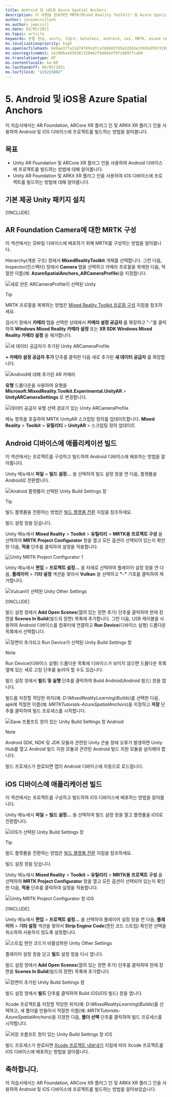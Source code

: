 ```yaml
---
title: Android 및 iOS용 Azure Spatial Anchors
description: 이 과정을 완료하면 MRTK(Mixed Reality Toolkit) 및 Azure Spatial Anchors가 포함된 Unity 프로젝트를 Android 및 iOS에 배포하는 방법을 알아볼 수 있습니다.
author: jessemcculloch
ms.author: jemccull
ms.date: 02/05/2021
ms.topic: article
keywords: 혼합 현실, unity, 자습서, hololens, android, ios, MRTK, mixed reality toolkit, UWP, Azure spatial anchors, AR Foundation, ARCore, ARKit
ms.localizationpriority: high
ms.openlocfilehash: 6e9ae377a11d74fd9cdfca7ddb0379542d365e3365bdf07319bc8580b2e87420
ms.sourcegitcommit: a1c086aa83d381129e62f9d8942f0fc889ffcab0
ms.translationtype: HT
ms.contentlocale: ko-KR
ms.lasthandoff: 08/05/2021
ms.locfileid: "115215882"
---
```

# <a name="5-azure-spatial-anchors-for-android-and-ios"></a>5. Android 및 iOS용 Azure Spatial Anchors

이 자습서에서는 AR Foundation, ARCore XR 플러그 인 및 ARKit XR 플러그 인을 사용하여 Android 및 iOS 디바이스에 프로젝트를 빌드하는 방법을 알아봅니다.

## <a name="objectives"></a>목표

* Unity AR Foundation 및 ARCore XR 플러그 인을 사용하여 Android 디바이스에 프로젝트를 빌드하는 방법에 대해 알아봅니다.
* Unity AR Foundation 및 ARKit XR 플러그 인을 사용하여 iOS 디바이스에 프로젝트를 빌드하는 방법에 대해 알아봅니다.

## <a name="installing-inbuilt-unity-packages"></a>기본 제공 Unity 패키지 설치

[!INCLUDE[](includes/installing-inbuilt-unity-packages-for-asa-android-and-ios.md)]

## <a name="configure-mrtk-for-ar-foundation-camera"></a>AR Foundation Camera에 대한 MRTK 구성

이 섹션에서는 모바일 디바이스에 배포하기 위해 MRTK를 구성하는 방법을 알아봅니다.

Hierarchy(계층 구조) 창에서 **MixedRealityToolkit** 개체를 선택합니다. 그런 다음, Inspector(인스펙터) 창에서 **Camera** 탭을 선택하고 카메라 프로필을 복제한 다음, 적절한 이름(예: **AzureSpatialAnchors_ARCameraProfile**)을 지정합니다.

![새로 만든 ARCameraProfile이 선택된 Unity](images/mr-learning-asa/asa-05-section2-step1-1.png)

> [!TIP]
> MRTK 프로필을 복제하는 방법은 [Mixed Reality Toolkit 프로필 구성](mr-learning-base-03.md) 지침을 참조하세요.

검사기 창에서 **카메라** 탭을 선택한 상태에서 **카메라 설정 공급자** 를 확장하고 "-"를 클릭하여 **Windows Mixed Reality 카메라 설정** 또는 **XR SDK Windows Mixed Reality 카메라 설정** 을 제거합니다.

![새 데이터 공급자가 추가된 Unity ARCameraProfile ](images/mr-learning-asa/asa-05-section2-step1-2.png)

**+ 카메라 설정 공급자 추가** 단추를 클릭한 다음 새로 추가된 **새 데이터 공급자** 를 확장합니다.

![Android에 대해 추가된 AR 카메라](images/mr-learning-asa/asa-05-section2-step1-3.png)

**유형** 드롭다운을 사용하여 유형을 **Microsoft.MixedReality.Toolkit.Experimental.UnityAR** > **UnityARCameraSettings** 로 변경합니다.

![데이터 공급자 유형 선택 경로가 있는 Unity ARCameraProfile](images/mr-learning-asa/asa-05-section2-step1-4.png)

메뉴 항목을 호출하여 MRTK UnityAR 스크립팅 정의를 업데이트합니다. **Mixed Reality** > **Toolkit** > **유틸리티** > **UnityAR** > 스크립팅 정의 업데이트

## <a name="building-your-application-to-your-android-device"></a>Android 디바이스에 애플리케이션 빌드

이 섹션에서는 프로젝트를 구성하고 빌드하여 Android 디바이스에 배포하는 방법을 알아봅니다.

Unity 메뉴에서 **파일** > **빌드 설정...** 을 선택하여 빌드 설정 창을 연 다음, 플랫폼을 Android로 전환합니다.

![Android 플랫폼이 선택된 Unity Build Settings 창](images/mr-learning-asa/asa-05-section3-step1-1.png)

> [!TIP]
> 빌드 플랫폼을 전환하는 방법은 [빌드 플랫폼 전환](mr-learning-base-02.md#switching-the-build-platform) 지침을 참조하세요.

빌드 설정 창을 닫습니다.

Unity 메뉴에서 **Mixed Reality** > **Toolkit** > **유틸리티** > **MRTK용 프로젝트 구성** 을 선택하여 **MRTK Project Configurator** 창을 열고 모든 옵션이 선택되어 있는지 확인한 다음, **적용** 단추를 클릭하여 설정을 적용합니다.

![Unity MRTK Project Configurator 1](images/mr-learning-asa/asa-05-section3-step1-2.png)

Unity 메뉴에서 **편집** > **프로젝트 설정...** 을 차례로 선택하여 플레이어 설정 창을 연 다음, **플레이어** >  **기타 설정** 섹션을 찾아서 **Vulkan** 을 선택하고 **"-"** 기호를 클릭하여 제거합니다.

![Vulcan이 선택된 Unity Other Settings](images/mr-learning-asa/asa-05-section3-step1-3.png)

[!INCLUDE[](includes/project-setting-for-asa-android.md)]

빌드 설정 창에서 **Add Open Scenes**(열려 있는 장면 추가) 단추를 클릭하여 현재 장면을 **Scenes In Build**(빌드의 장면) 목록에 추가합니다. 그런 다음, USB 케이블을 사용하여 Android 디바이스를 컴퓨터에 연결하고 **Run Device**(디바이스 실행) 드롭다운 목록에서 선택합니다.

![장면이 추가되고 Run Device가 선택된 Unity Build Settings 창](images/mr-learning-asa/asa-05-section3-step1-4.png)

>[!NOTE]
> Run Device(디바이스 실행) 드롭다운 목록에 디바이스가 보이지 않으면 드롭다운 목록 옆에 있는 새로 고침 단추를 눌러야 할 수도 있습니다.

빌드 설정 창에서 **빌드 및 실행** 단추를 클릭하여 Build Android(Android 빌드) 창을 엽니다.

빌드를 저장할 적당한 위치(예: _D:\MixedRealityLearning\Builds_)를 선택한 다음, apk에 적절한 이름(예: _MRTKTutorials-AzureSpatialAnchors_)을 지정하고 **저장** 단추를 클릭하여 빌드 프로세스를 시작합니다.

![Save 프롬프트 창이 있는 Unity Build Settings 창 Android](images/mr-learning-asa/asa-05-section3-step1-5.png)

> [!NOTE]
> Android SDK, NDK 및 JDK 모듈과 관련된 Unity 콘솔 창에 오류가 발생하면 Unity Hub를 열고 Android 빌드 지원 모듈과 관련된 Android 빌드 지원 모듈을 설치해야 합니다.

빌드 프로세스가 완료되면 앱이 Android 디바이스에 자동으로 로드됩니다.

## <a name="building-your-application-to-your-ios-device"></a>iOS 디바이스에 애플리케이션 빌드

이 섹션에서는 프로젝트를 구성하고 빌드하여 iOS 디바이스에 배포하는 방법을 알아봅니다.

Unity 메뉴에서 **파일** > **빌드 설정...** 을 선택하여 빌드 설정 창을 열고 플랫폼을 iOS로 전환합니다.

![iOS가 선택된 Unity Build Settings 창](images/mr-learning-asa/asa-05-section4-step1-1.png)

> [!TIP]
> 빌드 플랫폼을 전환하는 방법은 [빌드 플랫폼 전환](mr-learning-base-02.md#switching-the-build-platform) 지침을 참조하세요.

빌드 설정 창을 닫습니다.

Unity 메뉴에서 **Mixed Reality** > **Toolkit** > **유틸리티** > **MRTK용 프로젝트 구성** 을 선택하여 **MRTK Project Configurator** 창을 열고 모든 옵션이 선택되어 있는지 확인한 다음, **적용** 단추를 클릭하여 설정을 적용합니다.

![Unity MRTK Project Configurator 창 iOS](images/mr-learning-asa/asa-05-section4-step1-2.png)

[!INCLUDE[](includes/project-setting-for-asa-ios.md)]

Unity 메뉴에서 **편집** > **프로젝트 설정...** 을 선택하여 플레이어 설정 창을 연 다음, **플레이어** >  **기타 설정** 섹션을 찾아서 **Strip Engine Code**(엔진 코드 스트립) 확인란 선택을 취소하여 사용하지 않도록 설정합니다.

![스트립 엔진 코드가 비활성화된 Unity Other Settings](images/mr-learning-asa/asa-05-section4-step1-3.png)

플레이어 설정 창을 닫고 **빌드** 설정 창을 다시 엽니다.

빌드 설정 창에서 **Add Open Scenes**(열려 있는 장면 추가) 단추를 클릭하여 현재 장면을 **Scenes In Build**(빌드의 장면) 목록에 추가합니다.

![장면이 추가된 Unity Build Settings 창](images/mr-learning-asa/asa-05-section4-step1-4.png)

빌드 설정 창에서 **빌드** 단추를 클릭하여 Build iOS(iOS 빌드) 창을 엽니다.

Xcode 프로젝트를 저장할 적당한 위치(예: _D:\MixedRealityLearning\Builds_)를 선택하고, 새 폴더를 만들어서 적절한 이름(예: _MRTKTutorials-AzureSpatialAnchors_)을 지정한 다음, **폴더 선택** 단추를 클릭하여 빌드 프로세스를 시작합니다.

![저장 프롬프트 창이 있는 Unity Build Settings 창 iOS](images/mr-learning-asa/asa-05-section4-step1-5.png)

빌드 프로세스가 완료되면 [Xcode 프로젝트 내보내기](/azure/spatial-anchors/quickstarts/get-started-unity-ios#export-the-xcode-project) 지침에 따라 Xcode 프로젝트를 iOS 디바이스에 배포하는 방법을 알아봅니다.

## <a name="congratulations"></a>축하합니다.

이 자습서에서는 AR Foundation, ARCore XR 플러그 인 및 ARKit XR 플러그 인을 사용하여 Android 및 iOS 디바이스에 프로젝트를 빌드하는 방법을 알아보았습니다.
